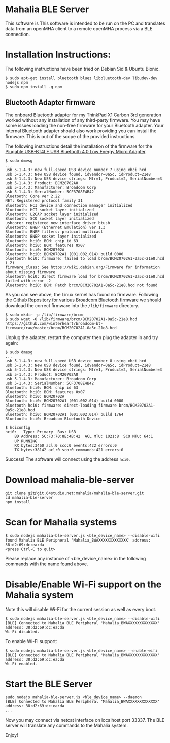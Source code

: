 # Mahalia BLE Server

This software is This software is intended to be run on the PC and translates 
data from an openMHA client to a remote openMHA process via a BLE connection.

# Installation Instructions:

The following instructions have been tried on Debian Sid & Ubuntu Bionic.

```
$ sudo apt-get install bluetooth bluez libbluetooth-dev libudev-dev nodejs npm
$ sudo npm install -g npm
```

## Bluetooth Adapter firmware

The onboard Bluetooth adapter for my ThinkPad X1 Carbon 3rd generation worked 
without any installation of any third-party firmware. You may have some issues 
loading the non-free firmware for your Bluetooth adapter. Your internal 
Bluetooth adapter should also work providing you can install the firmware.
This is out of the scope of the provided instructions.

The following instructions detail the installation of the firmware for the
 [Plugable USB-BT4LE USB Bluetooth 4.0 Low Energy Micro Adapter](https://www.amazon.co.uk/gp/product/B009ZIILLI).

```
$ sudo dmesg
...
usb 5-1.4.3: new full-speed USB device number 7 using xhci_hcd
usb 5-1.4.3: New USB device found, idVendor=0a5c, idProduct=21e8
usb 5-1.4.3: New USB device strings: Mfr=1, Product=2, SerialNumber=3
usb 5-1.4.3: Product: BCM20702A0
usb 5-1.4.3: Manufacturer: Broadcom Corp
usb 5-1.4.3: SerialNumber: 5CF3708E4B42
Bluetooth: Core ver 2.22
NET: Registered protocol family 31
Bluetooth: HCI device and connection manager initialized
Bluetooth: HCI socket layer initialized
Bluetooth: L2CAP socket layer initialized
Bluetooth: SCO socket layer initialized
usbcore: registered new interface driver btusb
Bluetooth: BNEP (Ethernet Emulation) ver 1.3
Bluetooth: BNEP filters: protocol multicast
Bluetooth: BNEP socket layer initialized
Bluetooth: hci0: BCM: chip id 63
Bluetooth: hci0: BCM: features 0x07
Bluetooth: hci0: BCM20702A
Bluetooth: hci0: BCM20702A1 (001.002.014) build 0000
bluetooth hci0: firmware: failed to load brcm/BCM20702A1-0a5c-21e8.hcd (-2)
firmware_class: See https://wiki.debian.org/Firmware for information about missing firmware
bluetooth hci0: Direct firmware load for brcm/BCM20702A1-0a5c-21e8.hcd failed with error -2
Bluetooth: hci0: BCM: Patch brcm/BCM20702A1-0a5c-21e8.hcd not found
```

As you can see above, the Linux kernel has found no firmware.
Following the [Github Repository for various Broadcom Bluetooth firmware](https://github.com/winterheart/broadcom-bt-firmware) 
we should download the correct firmware into the `/lib/firmware` directory.

```
$ sudo mkdir -p /lib/firmware/brcm
$ sudo wget -O /lib/firmware/brcm/BCM20702A1-0a5c-21e8.hcd https://github.com/winterheart/broadcom-bt-firmware/raw/master/brcm/BCM20702A1-0a5c-21e8.hcd
```

Unplug the adapter, restart the computer then plug the adapter in and try again:

```
$ sudo dmesg
...
usb 5-1.4.3: new full-speed USB device number 8 using xhci_hcd
usb 5-1.4.3: New USB device found, idVendor=0a5c, idProduct=21e8
usb 5-1.4.3: New USB device strings: Mfr=1, Product=2, SerialNumber=3
usb 5-1.4.3: Product: BCM20702A0
usb 5-1.4.3: Manufacturer: Broadcom Corp
usb 5-1.4.3: SerialNumber: 5CF3708E4B42
Bluetooth: hci0: BCM: chip id 63
Bluetooth: hci0: BCM: features 0x07
Bluetooth: hci0: BCM20702A
Bluetooth: hci0: BCM20702A1 (001.002.014) build 0000
bluetooth hci0: firmware: direct-loading firmware brcm/BCM20702A1-0a5c-21e8.hcd
Bluetooth: hci0: BCM20702A1 (001.002.014) build 1764
Bluetooth: hci0: Broadcom Bluetooth Device

$ hciconfig
hci0:	Type: Primary  Bus: USB
	BD Address: 5C:F3:70:8E:4B:42  ACL MTU: 1021:8  SCO MTU: 64:1
	UP RUNNING 
	RX bytes:3460 acl:0 sco:0 events:422 errors:0
	TX bytes:38142 acl:0 sco:0 commands:421 errors:0
```

Success! The software will connect using the address `hci0`.

# Download mahalia-ble-server
```
git clone git@git.64studio.net:mahalia/mahalia-ble-server.git
cd mahalia-ble-server
npm install
```

# Scan for Mahalia systems
```
$ sudo nodejs mahalia-ble-server.js <ble_device_name> --disable-wifi
found Mahalia BLE Peripheral 'Mahalia_BWAXXXXXXXXXXXXX' address: 38:d2:69:dc:ea:da
<press Ctrl-C to quit>
```
Please replace any instance of <ble_device_name> in the following commands with the name found above.


# Disable/Enable Wi-Fi support on the Mahalia system

Note this will disable Wi-Fi for the current session as well as every boot.

```
$ sudo nodejs mahalia-ble-server.js <ble_device_name> --disable-wifi
[BLE] Connected to Mahalia BLE Peripheral 'Mahalia_BWAXXXXXXXXXXXXX' address: 38:d2:69:dc:ea:da
Wi-Fi disabled.
```

To enable Wi-Fi support:
```
$ sudo nodejs mahalia-ble-server.js <ble_device_name> --enable-wifi
[BLE] Connected to Mahalia BLE Peripheral 'Mahalia_BWAXXXXXXXXXXXXX' address: 38:d2:69:dc:ea:da
Wi-Fi enabled.
```

# Start the BLE Server

```
sudo nodejs mahalia-ble-server.js <ble_device_name> --daemon
[BLE] Connected to Mahalia BLE Peripheral 'Mahalia_BWAXXXXXXXXXXXXX' address: 38:d2:69:dc:ea:da
...
```

Now you may connect via netcat interface on localhost port 33337. The BLE 
server will translate any commands to the Mahalia system.

Enjoy!
